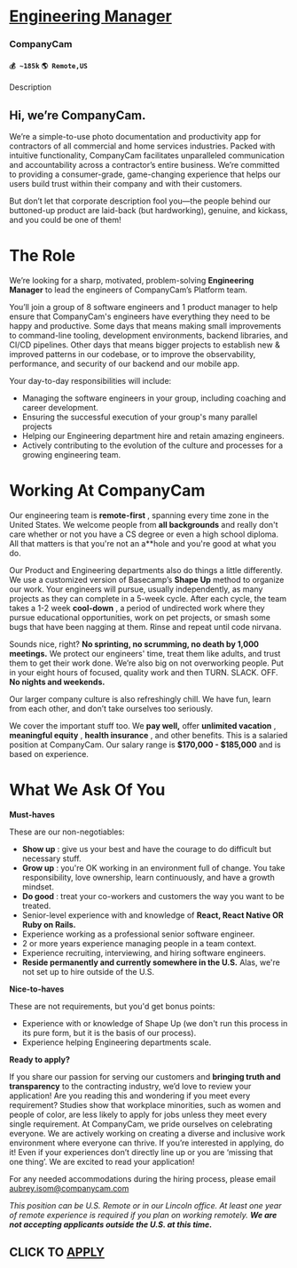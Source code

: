 # [Engineering Manager](https://www.remotewlb.com/apply/engineering-manager-70837)  
### CompanyCam  
#### `💰 ~185k` `🌎 Remote,US`  

Description

## Hi, we’re CompanyCam.

We’re a simple-to-use photo documentation and productivity app for contractors of all commercial and home services industries. Packed with intuitive functionality, CompanyCam facilitates unparalleled communication and accountability across a contractor’s entire business. We’re committed to providing a consumer-grade, game-changing experience that helps our users build trust within their company and with their customers.

But don’t let that corporate description fool you—the people behind our buttoned-up product are laid-back (but hardworking), genuine, and kickass, and you could be one of them!

# The Role

We’re looking for a sharp, motivated, problem-solving **Engineering Manager** to lead the engineers of CompanyCam’s Platform team.

You’ll join a group of 8 software engineers and 1 product manager to help ensure that CompanyCam's engineers have everything they need to be happy and productive. Some days that means making small improvements to command-line tooling, development environments, backend libraries, and CI/CD pipelines. Other days that means bigger projects to establish new & improved patterns in our codebase, or to improve the observability, performance, and security of our backend and our mobile app.

Your day-to-day responsibilities will include:

  * Managing the software engineers in your group, including coaching and career development.
  * Ensuring the successful execution of your group's many parallel projects
  * Helping our Engineering department hire and retain amazing engineers.
  * Actively contributing to the evolution of the culture and processes for a growing engineering team.

# Working At CompanyCam

Our engineering team is **remote-first** , spanning every time zone in the United States. We welcome people from **all backgrounds** and really don't care whether or not you have a CS degree or even a high school diploma. All that matters is that you're not an a**hole and you're good at what you do.

Our Product and Engineering departments also do things a little differently. We use a customized version of Basecamp’s **Shape Up** method to organize our work. Your engineers will pursue, usually independently, as many projects as they can complete in a 5-week cycle. After each cycle, the team takes a 1-2 week **cool-down** , a period of undirected work where they pursue educational opportunities, work on pet projects, or smash some bugs that have been nagging at them. Rinse and repeat until code nirvana.

Sounds nice, right? **No sprinting, no scrumming, no death by 1,000 meetings.** We protect our engineers' time, treat them like adults, and trust them to get their work done. We’re also big on not overworking people. Put in your eight hours of focused, quality work and then TURN. SLACK. OFF. **No nights and weekends.**

Our larger company culture is also refreshingly chill. We have fun, learn from each other, and don’t take ourselves too seriously.

We cover the important stuff too. We **pay well,** offer **unlimited vacation** , **meaningful equity** , **health insurance** , and other benefits. This is a salaried position at CompanyCam. Our salary range is **$170,000 - $185,000** and is based on experience.

# What We Ask Of You

**Must-haves**

These are our non-negotiables:

  * **Show up** : give us your best and have the courage to do difficult but necessary stuff.
  * **Grow up** : you're OK working in an environment full of change. You take responsibility, love ownership, learn continuously, and have a growth mindset.
  * **Do good** : treat your co-workers and customers the way you want to be treated.
  * Senior-level experience with and knowledge of **React, React Native OR Ruby on Rails.**
  * Experience working as a professional senior software engineer.
  * 2 or more years experience managing people in a team context.
  * Experience recruiting, interviewing, and hiring software engineers.
  * **Reside permanently and currently somewhere in the U.S.** Alas, we're not set up to hire outside of the U.S.

**Nice-to-haves**

These are not requirements, but you'd get bonus points:

  * Experience with or knowledge of Shape Up (we don't run this process in its pure form, but it is the basis of our process).
  * Experience helping Engineering departments scale.

**Ready to apply?**

If you share our passion for serving our customers and **bringing truth and transparency** to the contracting industry, we’d love to review your application! Are you reading this and wondering if you meet every requirement? Studies show that workplace minorities, such as women and people of color, are less likely to apply for jobs unless they meet every single requirement. At CompanyCam, we pride ourselves on celebrating everyone. We are actively working on creating a diverse and inclusive work environment where everyone can thrive. If you’re interested in applying, do it! Even if your experiences don’t directly line up or you are ‘missing that one thing’. We are excited to read your application!

For any needed accommodations during the hiring process, please email aubrey.isom@companycam.com

_This position can be U.S. Remote or in our Lincoln office. At least one year of remote experience is required if you plan on working remotely. **We are not accepting applicants outside the U.S. at this time.**_

  
## CLICK TO [APPLY](https://www.remotewlb.com/apply/engineering-manager-70837)

